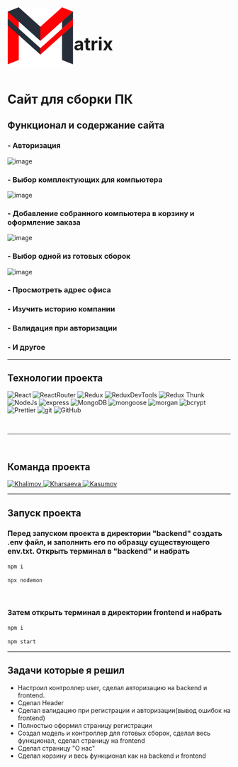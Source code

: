 <div style='display: flex'><img  src="./assets/logo.png" width='150px'/><h1  style=' display:flex; align-items: end; font-size: 40px'>atrix</h1>
</div>
<br>

# Сайт для сборки ПК

## Функционал и содержание сайта

### - Авторизация

![image](./assets/authorization.gif)

### - Выбор комплектующих для компьютера

![image](./assets/assembling.gif)

### - Добавление собранного компьютера в корзину и оформление заказа

![image](./assets/addToCart.gif)

### - Выбор одной из готовых сборок

![image](./assets/assemblies.gif)

### - Просмотреть адрес офиса

### - Изучить историю компании

### - Валидация при авторизации

### - И другое

___

## Технологии проекта

![React](https://img.shields.io/badge/-React-430098?style=for-the-badge&logo=react&logoColor=blue)
![ReactRouter](https://img.shields.io/badge/-React_Router-430098?style=for-the-badge&logo=react-router&logoColor=blue)
![Redux](https://img.shields.io/badge/-Redux-45b8d8?style=for-the-badge&logo=redux&logoColor=orange)
![ReduxDevTools](https://img.shields.io/badge/redux_toolkit-45b8d8?style=for-the-badge&logo=redux&logoColor=orange)
![Redux Thunk](https://img.shields.io/badge/-Redux_Thunk-45b8d8?style=for-the-badge&logo=Redux&logoColor=orange)
![NodeJs](https://img.shields.io/badge/-Nodejs-43853d?style=for-the-badge&logo=Node.js&logoColor=white)
![express](https://img.shields.io/badge/express-green?style=for-the-badge&logo=express)
![MongoDB](https://img.shields.io/badge/-MongoDB-purple?style=for-the-badge&logo=mongodb&logoColor=green)
![mongoose](https://img.shields.io/badge/mongoose-purple?style=for-the-badge&logo=mongodb&logoColor=green)
![morgan](https://img.shields.io/badge/-MORGAN-gray?style=for-the-badge&logo=morgan&logoColor=orange)
![bcrypt](https://img.shields.io/badge/bcrypt-gray?style=for-the-badge&logo)
![Prettier](https://img.shields.io/badge/-Prettier-grey?style=for-the-badge&logo=Prettier&logoColor=orange)
![git](https://img.shields.io/badge/-Git-black?style=for-the-badge&logo=git&logoColor=white)
![GitHub](https://img.shields.io/badge/-GitHub-black?style=for-the-badge&logo=github&logoColor=white)

<br>

___

<br>

## Команда проекта

  <a href="https://github.com/4abaev">
    <img alt="Khalimov" src="https://img.shields.io/badge/-CHABAEV_RASHID-black?style=for-the-badge&logo=github&logoColor=white" />
  </a>
  <a href="https://github.com/zxcviolence">
    <img alt="Kharsaeva" src="https://img.shields.io/badge/-YAKUBOV_ISLAM-black?style=for-the-badge&logo=github&logoColor=white" />
  </a>
  <a href="https://github.com/WetFlamer">
    <img alt="Kasumov" src="https://img.shields.io/badge/-CHABAEV_KHAMID-black?style=for-the-badge&logo=github&logoColor=white" />
  </a>

---

## Запуск проекта

### Перед запуском проекта в директории "backend" создать .env файл, и заполнить его по образцу существующего env.txt. Открыть терминал в "backend" и набрать

```javascript
npm i
```

```javascript
npx nodemon
```

<br>

### Затем открыть терминал в директории frontend и набрать

```javascript
npm i
```

```javascript
npm start
```

___

## Задачи которые я решил

- Настроил контроллер user, сделал авторизацию на backend и frontend.
- Сделал Header
- Сделал валидацию при регистрации и авторизации(вывод ошибок на frontend)
- Полностью оформил страницу регистрации
- Создал модель и контроллер для готовых сборок, сделал весь функционал, сделал страницу на frontend
- Сделал страницу "О нас"
- Сделал корзину и весь функционал как на backend и frontend
